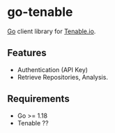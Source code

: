 # go-tenable

[Go](https://golang.org/) client library for [Tenable.io](https://tenable.io).


## Features

* Authentication (API Key)
* Retrieve Repositories, Analysis.

## Requirements

* Go >= 1.18
* Tenable ??
